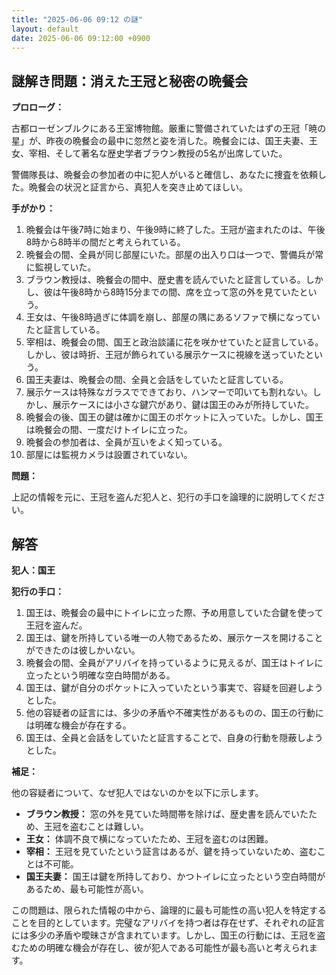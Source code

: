 ```yaml
---
title: "2025-06-06 09:12 の謎"
layout: default
date: 2025-06-06 09:12:00 +0900
---
```

## 謎解き問題：消えた王冠と秘密の晩餐会

**プロローグ：**

古都ローゼンブルクにある王室博物館。厳重に警備されていたはずの王冠「暁の星」が、昨夜の晩餐会の最中に忽然と姿を消した。晩餐会には、国王夫妻、王女、宰相、そして著名な歴史学者ブラウン教授の5名が出席していた。

警備隊長は、晩餐会の参加者の中に犯人がいると確信し、あなたに捜査を依頼した。晩餐会の状況と証言から、真犯人を突き止めてほしい。

**手がかり：**

1.  晩餐会は午後7時に始まり、午後9時に終了した。王冠が盗まれたのは、午後8時から8時半の間だと考えられている。
2.  晩餐会の間、全員が同じ部屋にいた。部屋の出入り口は一つで、警備兵が常に監視していた。
3.  ブラウン教授は、晩餐会の間中、歴史書を読んでいたと証言している。しかし、彼は午後8時から8時15分までの間、席を立って窓の外を見ていたという。
4.  王女は、午後8時過ぎに体調を崩し、部屋の隅にあるソファで横になっていたと証言している。
5.  宰相は、晩餐会の間、国王と政治談議に花を咲かせていたと証言している。しかし、彼は時折、王冠が飾られている展示ケースに視線を送っていたという。
6.  国王夫妻は、晩餐会の間、全員と会話をしていたと証言している。
7.  展示ケースは特殊なガラスでできており、ハンマーで叩いても割れない。しかし、展示ケースには小さな鍵穴があり、鍵は国王のみが所持していた。
8.  晩餐会の後、国王の鍵は確かに国王のポケットに入っていた。しかし、国王は晩餐会の間、一度だけトイレに立った。
9.  晩餐会の参加者は、全員が互いをよく知っている。
10. 部屋には監視カメラは設置されていない。

**問題：**

上記の情報を元に、王冠を盗んだ犯人と、犯行の手口を論理的に説明してください。

## 解答

**犯人：国王**

**犯行の手口：**

1.  国王は、晩餐会の最中にトイレに立った際、予め用意していた合鍵を使って王冠を盗んだ。
2.  国王は、鍵を所持している唯一の人物であるため、展示ケースを開けることができたのは彼しかいない。
3.  晩餐会の間、全員がアリバイを持っているように見えるが、国王はトイレに立ったという明確な空白時間がある。
4.  国王は、鍵が自分のポケットに入っていたという事実で、容疑を回避しようとした。
5.  他の容疑者の証言には、多少の矛盾や不確実性があるものの、国王の行動には明確な機会が存在する。
6. 国王は、全員と会話をしていたと証言することで、自身の行動を隠蔽しようとした。

**補足：**

他の容疑者について、なぜ犯人ではないのかを以下に示します。

*   **ブラウン教授：** 窓の外を見ていた時間帯を除けば、歴史書を読んでいたため、王冠を盗むことは難しい。
*   **王女：** 体調不良で横になっていたため、王冠を盗むのは困難。
*   **宰相：** 王冠を見ていたという証言はあるが、鍵を持っていないため、盗むことは不可能。
*   **国王夫妻：** 国王は鍵を所持しており、かつトイレに立ったという空白時間があるため、最も可能性が高い。

この問題は、限られた情報の中から、論理的に最も可能性の高い犯人を特定することを目的としています。完璧なアリバイを持つ者は存在せず、それぞれの証言には多少の矛盾や曖昧さが含まれています。しかし、国王の行動には、王冠を盗むための明確な機会が存在し、彼が犯人である可能性が最も高いと考えられます。
